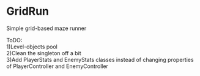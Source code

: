 # GridRun
Simple grid-based maze runner

ToDO:  
1)Level-objects pool  
2)Clean the singleton off a bit  
3)Add PlayerStats and EnemyStats classes instead of changing properties of PlayerController and EnemyController
